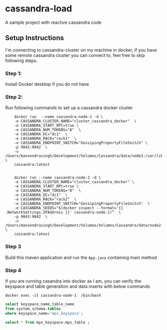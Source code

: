 # cassandra-load

A sample project with reactive cassandra code

## Setup Instructions
I'm connecting to cassandra-cluster on my machine in docker, if you have some remote cassandra cluster you can connect to, feel free to skip following steps. 

### Step 1: 
Install Docker desktop if you do not have  

### Step 2: 
Run following commands to set up a cassandra docker cluster 

```shell
    docker run  --name cassandra-node-1 -d \
    -e CASSANDRA_CLUSTER_NAME="cluster_cassandra_docker"  \
    -e CASSANDRA_START_RPC=true \
    -e CASSANDRA_NUM_TOKENS="8"  \
    -e CASSANDRA_DC="dc1"  \
    -e CASSANDRA_RACK="rack1"  \
    -e CASSANDRA_ENDPOINT_SNITCH="GossipingPropertyFileSnitch" \
    -p 9042:9042  \
    -v /Users/manvendrasingh/Development/Volumes/Cassandra/data/node1:/var/lib/cassandra/data \
    cassandra:latest


    docker run --name cassandra-node-2 -d \
    -e CASSANDRA_CLUSTER_NAME="cluster_cassandra_docker" \
    -e CASSANDRA_START_RPC=true \
    -e CASSANDRA_NUM_TOKENS="8"  \
    -e CASSANDRA_DC="dc1"  \
    -e CASSANDRA_RACK="rack2”  \
    -e CASSANDRA_ENDPOINT_SNITCH="GossipingPropertyFileSnitch"  \
    -e CASSANDRA_SEEDS="$(docker inspect --format='{{ .NetworkSettings.IPAddress }}' cassandra-node-1)”  \
    -p 9043:9042  \
    -v /Users/manvendrasingh/Development/Volumes/Volumes/Cassandra/data/node2:/var/lib/cassandra/data \
    cassandra:latest
```

### Step 3
Build this maven application and run the `App.java` containing main method

### Step 4
If you are running casandra into docker as I am, 
you can verify the keyspace and table generation and data inserts with below commands

```shell
docker exec -it cassandra-node-1  /bin/bash
```

```sql
select keyspace_name,table_name 
from system_schema.tables 
where keyspace_name='mps_keyspace'; 

select * from mps_keyspace.mps_table ;
```